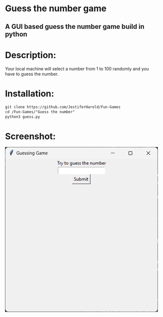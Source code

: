 # Guess the number game 

## A GUI based guess the number game build in python

# Description:

Your local machine will select a number from 1 to 100 randomly and you have to guess the number.

# Installation:
```
git clone https://github.com/JestiferHarold/Fun-Games
cd /Fun-Games/"Guess the number"
python3 guess.py

```

# Screenshot:

<img src = "image.png">